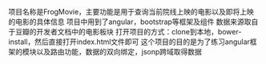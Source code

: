   项目名称是FrogMovie，主要功能是用于查询当前院线上映的电影以及即将上映的电影的具体信息
  项目中用到了angular，bootstrap等框架及组件
  数据来源取自于豆瓣的开发者文档中的电影板块
  打开项目的方式：clone到本地，bower-install，然后直接打开index.html文件即可
  这个项目的目的是为了练习angular框架的模块以及路由功能，数据的双向绑定，jsonp跨域取得数据
